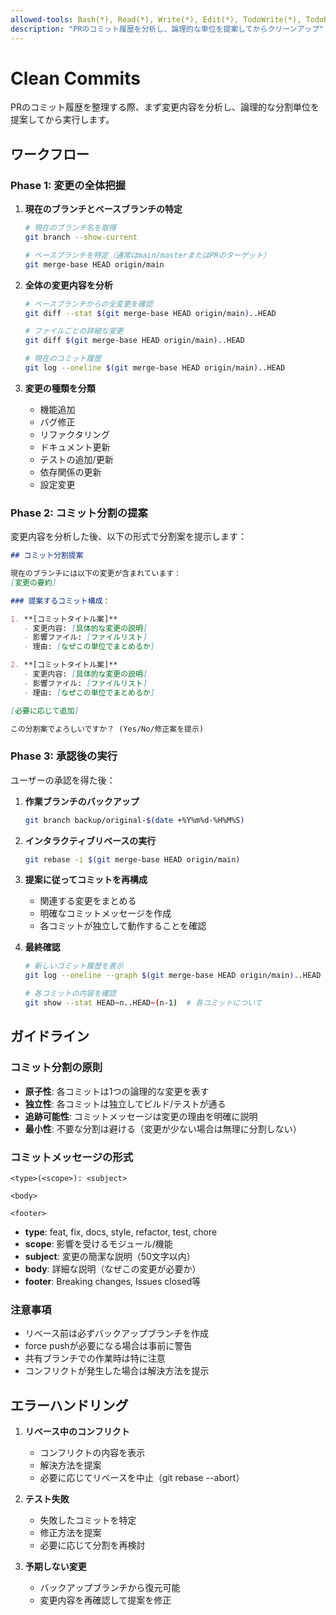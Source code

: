 ```yaml
---
allowed-tools: Bash(*), Read(*), Write(*), Edit(*), TodoWrite(*), TodoRead(*), Grep(*), Glob(*)
description: "PRのコミット履歴を分析し、論理的な単位を提案してからクリーンアップ"
---
```


# Clean Commits

PRのコミット履歴を整理する際、まず変更内容を分析し、論理的な分割単位を提案してから実行します。

## ワークフロー

### Phase 1: 変更の全体把握

1. **現在のブランチとベースブランチの特定**
   ```bash
   # 現在のブランチ名を取得
   git branch --show-current
   
   # ベースブランチを特定（通常はmain/masterまたはPRのターゲット）
   git merge-base HEAD origin/main
   ```

2. **全体の変更内容を分析**
   ```bash
   # ベースブランチからの全変更を確認
   git diff --stat $(git merge-base HEAD origin/main)..HEAD
   
   # ファイルごとの詳細な変更
   git diff $(git merge-base HEAD origin/main)..HEAD
   
   # 現在のコミット履歴
   git log --oneline $(git merge-base HEAD origin/main)..HEAD
   ```

3. **変更の種類を分類**
   - 機能追加
   - バグ修正
   - リファクタリング
   - ドキュメント更新
   - テストの追加/更新
   - 依存関係の更新
   - 設定変更

### Phase 2: コミット分割の提案

変更内容を分析した後、以下の形式で分割案を提示します：

```markdown
## コミット分割提案

現在のブランチには以下の変更が含まれています：
[変更の要約]

### 提案するコミット構成：

1. **[コミットタイトル案]**
   - 変更内容: [具体的な変更の説明]
   - 影響ファイル: [ファイルリスト]
   - 理由: [なぜこの単位でまとめるか]

2. **[コミットタイトル案]**
   - 変更内容: [具体的な変更の説明]
   - 影響ファイル: [ファイルリスト]
   - 理由: [なぜこの単位でまとめるか]

[必要に応じて追加]

この分割案でよろしいですか？ (Yes/No/修正案を提示)
```

### Phase 3: 承認後の実行

ユーザーの承認を得た後：

1. **作業ブランチのバックアップ**
   ```bash
   git branch backup/original-$(date +%Y%m%d-%H%M%S)
   ```

2. **インタラクティブリベースの実行**
   ```bash
   git rebase -i $(git merge-base HEAD origin/main)
   ```

3. **提案に従ってコミットを再構成**
   - 関連する変更をまとめる
   - 明確なコミットメッセージを作成
   - 各コミットが独立して動作することを確認

4. **最終確認**
   ```bash
   # 新しいコミット履歴を表示
   git log --oneline --graph $(git merge-base HEAD origin/main)..HEAD
   
   # 各コミットの内容を確認
   git show --stat HEAD~n..HEAD~(n-1)  # 各コミットについて
   ```

## ガイドライン

### コミット分割の原則
- **原子性**: 各コミットは1つの論理的な変更を表す
- **独立性**: 各コミットは独立してビルド/テストが通る
- **追跡可能性**: コミットメッセージは変更の理由を明確に説明
- **最小性**: 不要な分割は避ける（変更が少ない場合は無理に分割しない）

### コミットメッセージの形式
```
<type>(<scope>): <subject>

<body>

<footer>
```

- **type**: feat, fix, docs, style, refactor, test, chore
- **scope**: 影響を受けるモジュール/機能
- **subject**: 変更の簡潔な説明（50文字以内）
- **body**: 詳細な説明（なぜこの変更が必要か）
- **footer**: Breaking changes, Issues closed等

### 注意事項
- リベース前は必ずバックアップブランチを作成
- force pushが必要になる場合は事前に警告
- 共有ブランチでの作業時は特に注意
- コンフリクトが発生した場合は解決方法を提示

## エラーハンドリング

1. **リベース中のコンフリクト**
   - コンフリクトの内容を表示
   - 解決方法を提案
   - 必要に応じてリベースを中止（git rebase --abort）

2. **テスト失敗**
   - 失敗したコミットを特定
   - 修正方法を提案
   - 必要に応じて分割を再検討

3. **予期しない変更**
   - バックアップブランチから復元可能
   - 変更内容を再確認して提案を修正